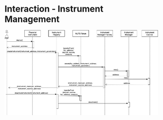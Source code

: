# Interaction - Instrument Management

![](../../.gitbook/assets/interaction-instrument-management-2.jpg)

